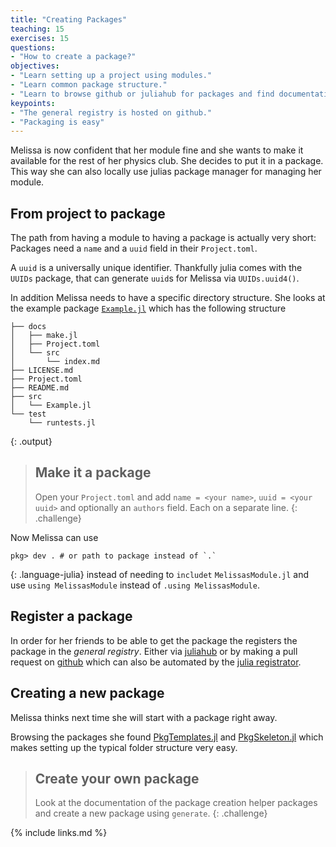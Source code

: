 ```yaml
---
title: "Creating Packages"
teaching: 15
exercises: 15
questions:
- "How to create a package?"
objectives:
- "Learn setting up a project using modules."
- "Learn common package structure."
- "Learn to browse github or juliahub for packages and find documentation."
keypoints:
- "The general registry is hosted on github."
- "Packaging is easy"
---
```


Melissa is now confident that her module fine and she wants to make it available for the rest of her physics club.
She decides to put it in a package.
This way she can also locally use julias package manager for managing her module.

## From project to package

The path from having a module to having a package is actually very short: Packages need a `name` and a `uuid` field in their `Project.toml`.

A `uuid` is a universally unique identifier.
Thankfully julia comes with the `UUIDs` package, that can generate `uuid`s for Melissa via `UUIDs.uuid4()`.

In addition Melissa needs to have a specific directory structure.
She looks at the example package [`Example.jl`](https://github.com/JuliaLang/Example.jl) which has the following structure
~~~
├── docs
│   ├── make.jl
│   ├── Project.toml
│   └── src
│       └── index.md
├── LICENSE.md
├── Project.toml
├── README.md
├── src
│   └── Example.jl
└── test
    └── runtests.jl
~~~
{: .output}

> ## Make it a package
> Open your `Project.toml` and add `name = <your name>`, `uuid = <your uuid>` and optionally an `authors` field.
> Each on a separate line.
{: .challenge}

Now Melissa can use
~~~
pkg> dev . # or path to package instead of `.`
~~~
{: .language-julia}
instead of needing to `includet` `MelissasModule.jl` and use `using MelissasModule` instead of `.using MelissasModule`.

## Register a package

In order for her friends to be able to get the package the registers the package in the _general registry_.
Either via [juliahub](https://juliahub.com/ui/Registrator) or by making a pull request on [github](https://github.com/JuliaRegistries/General/pulls) which can also be automated by the [julia registrator](https://github.com/JuliaRegistries/Registrator.jl).

## Creating a new package

Melissa thinks next time she will start with a package right away.

Browsing the packages she found [PkgTemplates.jl](https://invenia.github.io/PkgTemplates.jl/stable/) and [PkgSkeleton.jl](https://github.com/tpapp/PkgSkeleton.jl) which makes setting up the typical folder structure very easy.

> ## Create your own package
> Look at the documentation of the package creation helper packages and create a new package using `generate`.
{: .challenge}

{% include links.md %}

